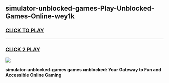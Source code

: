 
## simulator-unblocked-games-Play-Unblocked-Games-Online-wey1k
<h3>
<a href="https://premium76.site?title=simulator-unblocked-games&ref=25A">CLICK TO PLAY</a></h3>
<hr>

<h3>
<a href="https://premium76.site?title=simulator-unblocked-games&ref=25A">CLICK 2 PLAY</a>
  
</h3>

<a href="https://premium76.site?title=simulator-unblocked-games&ref=25A"><img src="https://clearcache.store/games.png"></a>


**simulator-unblocked-games games unblocked: Your Gateway to Fun and Accessible Online Gaming**
